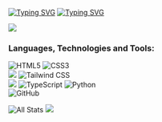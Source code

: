 <a href="https://git.io/typing-svg"><img src="https://readme-typing-svg.herokuapp.com?font=Fira+Code&weight=300&size=40&pause=1000&color=296400&width=435&lines=Hello!+I'm+MrGiann" alt="Typing SVG" /></a>
[![Typing SVG](https://readme-typing-svg.herokuapp.com?font=Fira+Code&weight=300&size=40&pause=1000&color=296400&width=435&lines=Hello!+I'm+MrGiann)](https://git.io/typing-svg)

<img src="https://komarev.com/ghpvc/?username=mrgiann&color=blueviolet">

### Languages, Technologies and Tools:
<strong style="margin-bottom: 10px; display:block;"></strong>
![HTML5](https://img.shields.io/badge/html5-%23E34F26.svg?style=flat-the-badge&logo=html5&logoColor=white)
![CSS3](https://img.shields.io/badge/css3-%231572B6.svg?style=flat-the-badge&logo=css3&logoColor=white)
<br>
<img src="https://img.shields.io/badge/-Bootstrap-563D7C?style=flat&logo=bootstrap&logoColor=white">
![Tailwind CSS](https://img.shields.io/badge/-Tailwind%20CSS-38B2AC?style=flat-square&logo=tailwind-css&logoColor=white)
<br>
<img src="https://img.shields.io/badge/-JavaScript-eed718?style=flat&logo=javascript&logoColor=ffffff">
![TypeScript](https://img.shields.io/badge/-TypeScript-007ACC?style=flat-square&logo=typescript&logoColor=white)
![Python](https://img.shields.io/badge/python-3670A0?style=flat-the-badge&logo=python&logoColor=white)
<br>
![GitHub](https://img.shields.io/badge/github-%23121011.svg?style=flat-the-badge&logo=github&logoColor=white)
<br>

![All Stats](https://github-readme-stats.vercel.app/api?username=mrgiann&show_icons=true&include_all_commits=true&count_private=true&hide=contribs&theme=vue-dark&hide_border&count_private=true)
![](https://github-readme-stats.vercel.app/api/top-langs/?username=mrgiann&theme=dark&hide_border=false&include_all_commits=true&count_private=true&layout=compact)




